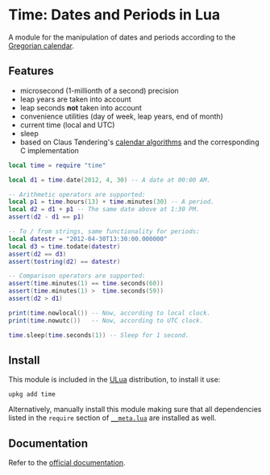 Time: Dates and Periods in Lua
==============================

A module for the manipulation of dates and periods according to the [Gregorian calendar](http://en.wikipedia.org/wiki/Gregorian_calendar).

## Features

-   microsecond (1-millionth of a second) precision
-   leap years are taken into account
-   leap seconds **not** taken into account
-   convenience utilities (day of week, leap years, end of month)
-   current time (local and UTC)
-   sleep
-   based on Claus Tøndering's [calendar algorithms](http://www.tondering.dk/main/index.php/calendar-information) and the corresponding C implementation

```lua
local time = require "time"

local d1 = time.date(2012, 4, 30) -- A date at 00:00 AM.

-- Arithmetic operators are supported:
local p1 = time.hours(13) + time.minutes(30) -- A period.
local d2 = d1 + p1 -- The same date above at 1:30 PM.
assert(d2 - d1 == p1)

-- To / from strings, same functionality for periods:
local datestr = "2012-04-30T13:30:00.000000"
local d3 = time.todate(datestr)
assert(d2 == d3)
assert(tostring(d2) == datestr)

-- Comparison operators are supported:
assert(time.minutes(1) == time.seconds(60))
assert(time.minutes(1) >  time.seconds(59))
assert(d2 > d1)

print(time.nowlocal()) -- Now, according to local clock.
print(time.nowutc())   -- Now, according to UTC clock.

time.sleep(time.seconds(1)) -- Sleep for 1 second.
```

## Install

This module is included in the [ULua](http://ulua.io) distribution, to install it use:
```
upkg add time
```

Alternatively, manually install this module making sure that all dependencies listed in the `require` section of [`__meta.lua`](__meta.lua) are installed as well.

## Documentation

Refer to the [official documentation](http://scilua.org/time.html).

